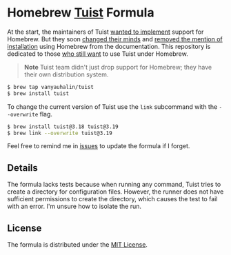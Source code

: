 # Homebrew [Tuist](https://github.com/tuist/tuist) Formula

At the start, the maintainers of Tuist [wanted to implement](https://github.com/Homebrew/homebrew-core/pull/30816) support for Homebrew. But they soon [changed their minds](https://github.com/tuist/tuist/issues/123#issuecomment-428535188) and [removed the mention of installation](https://github.com/tuist/tuist/pull/1307#issue-612478456) using Homebrew from the documentation. This repository is dedicated to those [who still want](https://github.com/tuist/tuist/discussions/5033) to use Tuist under Homebrew.

> **Note** 
> Tuist team didn't just drop support for Homebrew; they have their own distribution system.

```sh
$ brew tap vanyauhalin/tuist
$ brew install tuist
```

To change the current version of Tuist use the `link` subcommand with the `--overwrite` flag.

```sh
$ brew install tuist@3.18 tuist@3.19
$ brew link --overwrite tuist@3.19
```

Feel free to remind me in [issues](https://github.com/vanyauhalin/homebrew-tuist/issues) to update the formula if I forget.

## Details

The formula lacks tests because when running any command, Tuist tries to create a directory for configuration files. However, the runner does not have sufficient permissions to create the directory, which causes the test to fail with an error. I'm unsure how to isolate the run.

## License

The formula is distributed under the [MIT License](./LICENSE).
